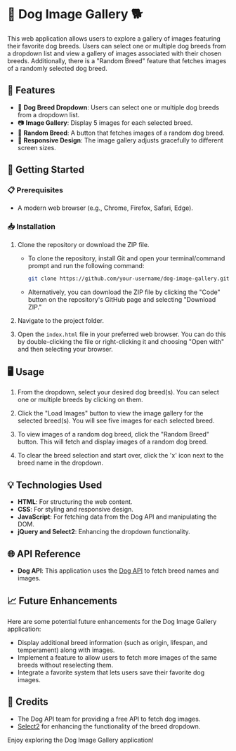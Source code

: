# 🐾 Dog Image Gallery 🐕

This web application allows users to explore a gallery of images featuring their favorite dog breeds. Users can select one or multiple dog breeds from a dropdown list and view a gallery of images associated with their chosen breeds. Additionally, there is a "Random Breed" feature that fetches images of a randomly selected dog breed.

## 🌟 Features

- 🐶 **Dog Breed Dropdown**: Users can select one or multiple dog breeds from a dropdown list.
- 📷 **Image Gallery**: Display 5 images for each selected breed.
- 🎲 **Random Breed**: A button that fetches images of a random dog breed.
- 📱 **Responsive Design**: The image gallery adjusts gracefully to different screen sizes.

## 🚀 Getting Started

### 📋 Prerequisites

- A modern web browser (e.g., Chrome, Firefox, Safari, Edge).

### 📥 Installation

1. Clone the repository or download the ZIP file.

   - To clone the repository, install Git and open your terminal/command prompt and run the following command:

     ```bash
     git clone https://github.com/your-username/dog-image-gallery.git
     ```

   - Alternatively, you can download the ZIP file by clicking the "Code" button on the repository's GitHub page and selecting "Download ZIP."

2. Navigate to the project folder.

3. Open the `index.html` file in your preferred web browser. You can do this by double-clicking the file or right-clicking it and choosing "Open with" and then selecting your browser.

## 🖥 Usage

1. From the dropdown, select your desired dog breed(s). You can select one or multiple breeds by clicking on them.

2. Click the "Load Images" button to view the image gallery for the selected breed(s). You will see five images for each selected breed.

3. To view images of a random dog breed, click the "Random Breed" button. This will fetch and display images of a random dog breed.

4. To clear the breed selection and start over, click the 'x' icon next to the breed name in the dropdown.

## 💡 Technologies Used

- **HTML**: For structuring the web content.
- **CSS**: For styling and responsive design.
- **JavaScript**: For fetching data from the Dog API and manipulating the DOM.
- **jQuery and Select2**: Enhancing the dropdown functionality.

## 🌐 API Reference

- **Dog API**: This application uses the [Dog API](https://dog.ceo/dog-api/) to fetch breed names and images.

## 📈 Future Enhancements

Here are some potential future enhancements for the Dog Image Gallery application:

- Display additional breed information (such as origin, lifespan, and temperament) along with images.
- Implement a feature to allow users to fetch more images of the same breeds without reselecting them.
- Integrate a favorite system that lets users save their favorite dog images.

## 🎉 Credits

- The Dog API team for providing a free API to fetch dog images.
- [Select2](https://select2.org/) for enhancing the functionality of the breed dropdown.

Enjoy exploring the Dog Image Gallery application!